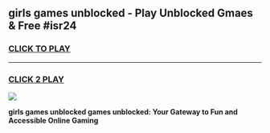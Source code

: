
## girls games unblocked - Play Unblocked Gmaes & Free #isr24
<h3>
<a href="https://news.freeplayer.one?title=girls_games_unblocked&ref=26F">CLICK TO PLAY</a></h3>
<hr>

<h3>
<a href="https://news.freeplayer.one?title=girls_games_unblocked&ref=26F">CLICK 2 PLAY</a>
  
</h3>

<a href="https://news.freeplayer.one?title=girls_games_unblocked&ref=26F/"><img src="https://clearcache.store/games.png"></a>


**girls games unblocked games unblocked: Your Gateway to Fun and Accessible Online Gaming**
